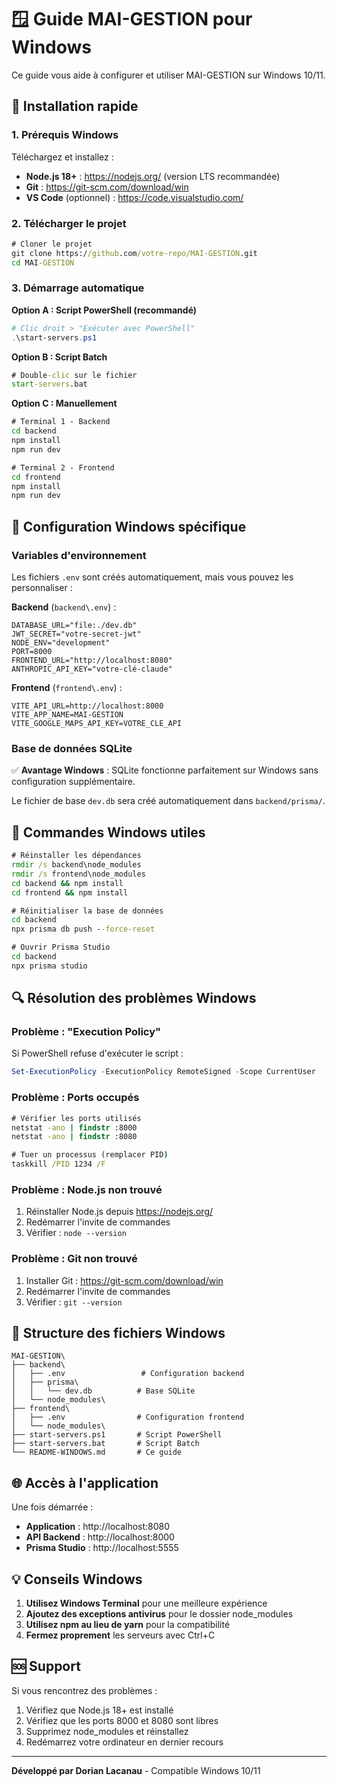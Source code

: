 # 🪟 Guide MAI-GESTION pour Windows

Ce guide vous aide à configurer et utiliser MAI-GESTION sur Windows 10/11.

## 🚀 Installation rapide

### 1. Prérequis Windows

Téléchargez et installez :
- **Node.js 18+** : https://nodejs.org/ (version LTS recommandée)
- **Git** : https://git-scm.com/download/win
- **VS Code** (optionnel) : https://code.visualstudio.com/

### 2. Télécharger le projet

```cmd
# Cloner le projet
git clone https://github.com/votre-repo/MAI-GESTION.git
cd MAI-GESTION
```

### 3. Démarrage automatique

**Option A : Script PowerShell (recommandé)**
```powershell
# Clic droit > "Exécuter avec PowerShell"
.\start-servers.ps1
```

**Option B : Script Batch**
```cmd
# Double-clic sur le fichier
start-servers.bat
```

**Option C : Manuellement**
```cmd
# Terminal 1 - Backend
cd backend
npm install
npm run dev

# Terminal 2 - Frontend  
cd frontend
npm install
npm run dev
```

## 🔧 Configuration Windows spécifique

### Variables d'environnement

Les fichiers `.env` sont créés automatiquement, mais vous pouvez les personnaliser :

**Backend** (`backend\.env`) :
```env
DATABASE_URL="file:./dev.db"
JWT_SECRET="votre-secret-jwt"
NODE_ENV="development"
PORT=8000
FRONTEND_URL="http://localhost:8080"
ANTHROPIC_API_KEY="votre-clé-claude"
```

**Frontend** (`frontend\.env`) :
```env
VITE_API_URL=http://localhost:8000
VITE_APP_NAME=MAI-GESTION
VITE_GOOGLE_MAPS_API_KEY=VOTRE_CLE_API
```

### Base de données SQLite

✅ **Avantage Windows** : SQLite fonctionne parfaitement sur Windows sans configuration supplémentaire.

Le fichier de base `dev.db` sera créé automatiquement dans `backend/prisma/`.

## 🎯 Commandes Windows utiles

```cmd
# Réinstaller les dépendances
rmdir /s backend\node_modules
rmdir /s frontend\node_modules
cd backend && npm install
cd frontend && npm install

# Réinitialiser la base de données
cd backend
npx prisma db push --force-reset

# Ouvrir Prisma Studio
cd backend
npx prisma studio
```

## 🔍 Résolution des problèmes Windows

### Problème : "Execution Policy"
Si PowerShell refuse d'exécuter le script :
```powershell
Set-ExecutionPolicy -ExecutionPolicy RemoteSigned -Scope CurrentUser
```

### Problème : Ports occupés
```cmd
# Vérifier les ports utilisés
netstat -ano | findstr :8000
netstat -ano | findstr :8080

# Tuer un processus (remplacer PID)
taskkill /PID 1234 /F
```

### Problème : Node.js non trouvé
1. Réinstaller Node.js depuis https://nodejs.org/
2. Redémarrer l'invite de commandes
3. Vérifier : `node --version`

### Problème : Git non trouvé
1. Installer Git : https://git-scm.com/download/win
2. Redémarrer l'invite de commandes
3. Vérifier : `git --version`

## 📁 Structure des fichiers Windows

```
MAI-GESTION\
├── backend\
│   ├── .env                 # Configuration backend
│   ├── prisma\
│   │   └── dev.db          # Base SQLite
│   └── node_modules\
├── frontend\
│   ├── .env                # Configuration frontend
│   └── node_modules\
├── start-servers.ps1       # Script PowerShell
├── start-servers.bat       # Script Batch
└── README-WINDOWS.md       # Ce guide
```

## 🌐 Accès à l'application

Une fois démarrée :
- **Application** : http://localhost:8080
- **API Backend** : http://localhost:8000
- **Prisma Studio** : http://localhost:5555

## 💡 Conseils Windows

1. **Utilisez Windows Terminal** pour une meilleure expérience
2. **Ajoutez des exceptions antivirus** pour le dossier node_modules
3. **Utilisez npm au lieu de yarn** pour la compatibilité
4. **Fermez proprement** les serveurs avec Ctrl+C

## 🆘 Support

Si vous rencontrez des problèmes :
1. Vérifiez que Node.js 18+ est installé
2. Vérifiez que les ports 8000 et 8080 sont libres
3. Supprimez node_modules et réinstallez
4. Redémarrez votre ordinateur en dernier recours

---

**Développé par Dorian Lacanau** - Compatible Windows 10/11 